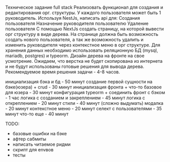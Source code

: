 Техническое задание full stack
Реализовать функционал для создания и редактирования орг. структуры.
У каждого пользователя может быть 1 руководитель.
Используя NestJs, написать api для:
Создания пользователя
Назначение руководителя пользователю
Удаление пользователя
С помощью NextJs создать страницу, на которой вывести орг структуру в виде дерева.
На странице должна быть возможность создать нового пользователя, а так же возможность удалить и изменить руководителя через контекстное меню в орг структуре.
Для хранения данных необходимо использовать реляционную БД (mysql, mariadb, postgres) и typeorm.
Дизайн дерева на фронте на свое усмотрение.
Ожидаем, что верстка не будет скопирована из интернета и не будут использованы готовые решения для вывода дерева.
Рекомендуемое время решения задачи - 4-8 часов.

инициализация бэка и бд - 50 минут
создание первой сущности на бэке(юзера) + crud - 30 минут
инициализация фронта + что-то базовое для юзера - 30 минут
конфигурация typeorm + соединить фронт с бэком - 1 час
логика с созданием и закреплением - 45 минут
логика с откреплением - 20 минут
стили - 40 минут (сложно выдумать)
модалка - 20 минут
контекстное меню - 20 минут
селект с пользователями - 35 минут
что-то еще - 40 минут

TODO:

- базовые ошибки на бэке
- афтер сабмиты
- написать читаемое ридми
- скрипт для envвов
- тесты
